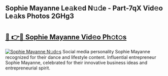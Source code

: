 ## Sophie Mayanne Le𝚊k𝚎d N𝚞𝚍e - Part-7qX Vid𝚎o Le𝚊ks Photos 2GHg3

# <h2><a href="http://fbelkc8.evod.top/?m=Sophie+Mayanne">🔗 👉🔴 Sophie Mayanne Vid𝚎o Ph𝚘t𝚘s</a></h2>

[![Sophie Mayanne N𝚞d𝚎s](https://i.imgur.com/8V9OHl7.gif)](http://fbelkc8.evod.top/?m=Sophie+Mayanne)
Social media personality Sophie Mayanne recognized for their dance and lifestyle content. Influential entrepreneur Sophie Mayanne, celebrated for their innovative business ideas and entrepreneurial spirit. 
